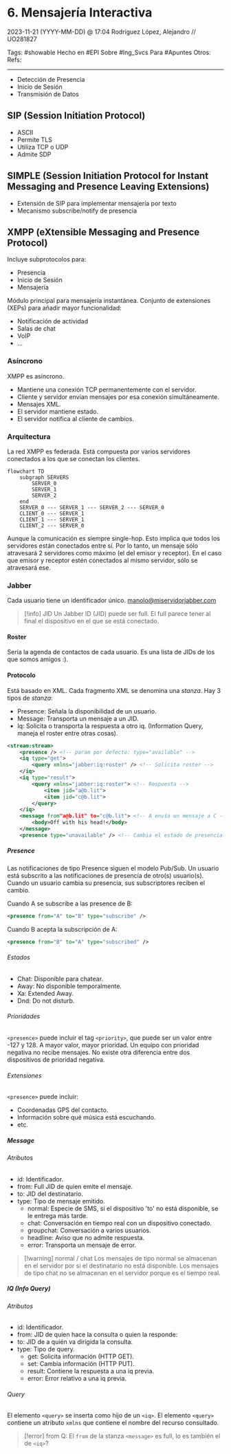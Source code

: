 # 6. Mensajería Interactiva
2023-11-21 (YYYY-MM-DD) @ 17:04
Rodríguez López, Alejandro // UO281827

Tags:
	#showable
	Hecho en #EPI
	Sobre #Ing_Svcs 
	Para #Apuntes
	Otros:
	Refs:
 
<hr>

- Detección de Presencia
- Inicio de Sesión
- Transmisión de Datos

## SIP (Session Initiation Protocol)

- ASCII
- Permite TLS
- Utiliza TCP o UDP
- Admite SDP

## SIMPLE (Session Initiation Protocol for Instant Messaging and Presence Leaving Extensions)

- Extensión de SIP para implementar mensajería por texto
- Mecanismo subscribe/notify de presencia

## XMPP (eXtensible Messaging and Presence Protocol)
 
Incluye subprotocolos para:
- Presencia
- Inicio de Sesión
- Mensajería

Módulo principal para mensajería instantánea.
Conjunto de extensiones (XEPs) para añadir mayor funcionalidad:
- Notificación de actividad
- Salas de chat
- VoIP
- ...

### Asíncrono

XMPP es asíncrono.
- Mantiene una conexión TCP permanentemente con el servidor.
- Cliente y servidor envían mensajes por esa conexión simultáneamente.
- Mensajes XML.
- El servidor mantiene estado.
- El servidor notifica al cliente de cambios.

### Arquitectura

La red XMPP es federada.
Está compuesta por varios servidores conectados a los que se conectan los clientes.

```mermaid
flowchart TD
	subgraph SERVERS
		SERVER_0
		SERVER_1
		SERVER_2
	end
	SERVER_0 --- SERVER_1 --- SERVER_2 --- SERVER_0
	CLIENT_0 --- SERVER_1
	CLIENT_1 --- SERVER_1
	CLIENT_2 --- SERVER_0
```

Aunque la comunicación es siempre single-hop.
Esto implica que todos los servidores están conectados entre sí.
Por lo tanto, un mensaje sólo atravesará 2 servidores como máximo (el del emisor y receptor).
En el caso que emisor y receptor estén conectados al mismo servidor, sólo se atravesará ese.

### Jabber

Cada usuario tiene un identificador único.
manolo@miservidorjabber.com

> [!info] JID
> Un Jabber ID (JID) puede ser full.
> El full parece tener al final el dispositivo en el que se está conectado.

#### Roster

Sería la agenda de contactos de cada usuario.
Es una lista de JIDs de los que somos amigos :).

#### Protocolo

Está basado en XML.
Cada fragmento XML se denomina una _stanza_.
Hay 3 tipos de _stanza_:
- Presence: Señala la disponibilidad de un usuario.
- Message: Transporta un mensaje a un JID.
- Iq: Solicita o transporta la respuesta a otro iq. (Information Query, maneja el roster entre otras cosas).

```xml
<stream:stream>
	<presence /> <!-- param por defecto: type="available" -->
	<iq type="get">
		<query xmlns="jabber:iq:roster" /> <!-- Solicita roster -->
	</iq>
	<iq type="result">
		<query xmlns="jabber:iq:roster"> <!-- Respuesta -->
			<item jid="a@b.lit">
			<item jid="c@b.lit">
		</query>
	</iq>
	<message from"a@b.lit" to="c@b.lit"> <!-- A envía un mensaje a C -->
		<body>Off with his head!</body>
	</message>
	<presence type="unavailable" /> <!-- Cambia el estado de presencia -->
```

##### Presence

Las notificaciones de tipo Presence siguen el modelo Pub/Sub.
Un usuario está subscrito a las notificaciones de presencia de otro(s) usuario(s).
Cuando un usuario cambia su presencia, sus subscriptores reciben el cambio.

Cuando A se subscribe a las presence de B:
```xml
<presence from="A" to="B" type="subscribe" />
```

Cuando B acepta la subscripción de A:
```xml
<presence from="B" to="A" type="subscribed" />
```

###### Estados

- Chat: Disponible para chatear.
- Away: No disponible temporalmente.
- Xa: Extended Away.
- Dnd: Do not disturb.

###### Prioridades

`<presence>` puede incluir el tag `<priority>`, que puede ser un valor entre -127 y 128.
A mayor valor, mayor prioridad.
Un equipo con prioridad negativa no recibe mensajes.
No existe otra diferencia entre dos dispositivos de prioridad negativa.

###### Extensiones

`<presence>` puede incluir:

- Coordenadas GPS del contacto.
- Información sobre qué música está escuchando.
- etc.

##### Message

###### Atributos

- id: Identificador.
- from: Full JID de quien emite el mensaje.
- to: JID del destinatario.
- type: Tipo de mensaje emitido.
	- normal: Especie de SMS, si el dispositivo 'to' no está disponible, se le entrega más tarde.
	- chat: Conversación en tiempo real con un dispositivo conectado.
	- groupchat: Conversación a varios usuarios.
	- headline: Aviso que no admite respuesta.
	- error: Transporta un mensaje de error.

> [!warning] normal / chat
> Los mensajes de tipo normal se almacenan en el servidor por si el destinatario no está disponible.
> Los mensajes de tipo chat no se almacenan en el servidor porque es el tiempo real.

##### IQ (Info Query)

###### Atributos

- id: Identificador.
- from: JID de quien hace la consulta o quien la responde:
- to: JID de a quién va dirigida la consulta.
- type: Tipo de query.
	- get: Solicita información (HTTP GET).
	- set: Cambia información (HTTP PUT).
	- result: Contiene la respuesta a una iq previa.
	- error: Error relativo a una iq previa.

###### Query

El elemento `<query>` se inserta como hijo de un `<iq>`.
El elemento `<query>` contiene un atributo `xmlns` que contiene el nombre del recurso consultado.

> [!error] from
> Q: El `from` de la stanza `<message>` es full, lo es también el de `<iq>`?
